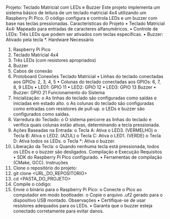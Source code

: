 Projeto: Teclado Matricial com LEDs e Buzzer
Este projeto implementa um sistema básico de leitura de um teclado matricial 4x4 utilizando um Raspberry Pi Pico. O código configura e controla LEDs e um buzzer com base nas teclas pressionadas.
Características do Projeto
•	Teclado Matricial 4x4: Mapeado para entradas de caracteres alfanuméricos.
•	Controle de LEDs: Três LEDs que podem ser ativados com teclas específicas.
•	Buzzer: Ativado pela tecla *.
Hardware Necessário
1.	Raspberry Pi Pico
2.	Teclado Matricial 4x4
3.	Três LEDs (com resistores apropriados)
4.	Buzzer
5.	Cabos de conexão
6.	Protoboard
Conexões
Teclado Matricial
•	Linhas do teclado conectadas aos GPIOs: 2, 3, 4, 5
•	Colunas do teclado conectadas aos GPIOs: 6, 7, 8, 9
LEDs
•	LED1: GPIO 11
•	LED2: GPIO 12
•	LED3: GPIO 13
Buzzer
•	Buzzer: GPIO 21
Funcionamento do Sistema
1.	Inicialização:
o	As linhas do teclado são configuradas como saídas e iniciadas em estado alto.
o	As colunas do teclado são configuradas como entradas com resistores de pull-up.
o	LEDs e buzzer são configurados como saídas.
2.	Varredura do Teclado:
o	O sistema percorre as linhas do teclado e verifica quais colunas estão ativas, determinando a tecla pressionada.
3.	Ações Baseadas na Entrada:
o	Tecla A: Ativa o LED3. (VERMELHO)
o	Tecla B: Ativa o LED2. (AZUL)
o	Tecla C: Ativa o LED1. (VERDE)
o	Tecla D: Ativa todos os LEDs.
o	Tecla *: Ativa o buzzer.
4.	Liberação da Tecla:
o	Quando nenhuma tecla está pressionada, todos os LEDs e o buzzer são desligados.
Compilação e Execução
Requisitos
•	SDK do Raspberry Pi Pico configurado.
•	Ferramentas de compilação (CMake, GCC).
Instruções
1.	Clone o repositório do projeto:
2.	git clone <URL_DO_REPOSITORIO>
3.	cd <PASTA_DO_PROJETO>
4.	Compile o código:
5.	Envie o binário para o Raspberry Pi Pico:
o	Conecte o Pico ao computador em modo bootloader.
o	Copie o arquivo .uf2 gerado para o dispositivo USB montado.
Observações
•	Certifique-se de usar resistores adequados para os LEDs.
•	Garanta que o buzzer esteja conectado corretamente para evitar danos.
